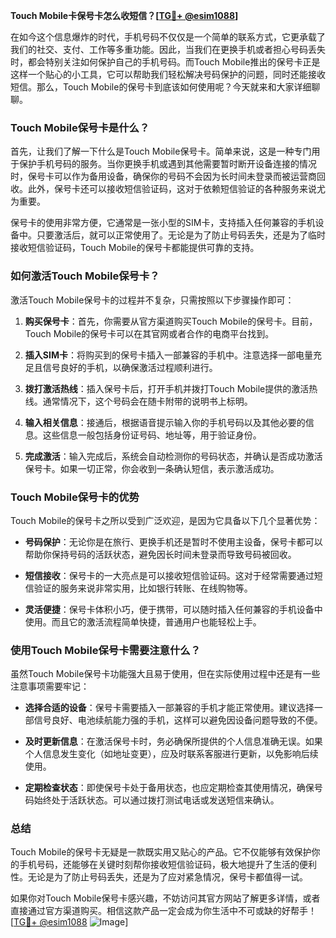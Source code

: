**Touch Mobile卡保号卡怎么收短信？[[TG💪+ @esim1088](https://t.me/s/esim1088)]**

在如今这个信息爆炸的时代，手机号码不仅仅是一个简单的联系方式，它更承载了我们的社交、支付、工作等多重功能。因此，当我们在更换手机或者担心号码丢失时，都会特别关注如何保护自己的手机号码。而Touch Mobile推出的保号卡正是这样一个贴心的小工具，它可以帮助我们轻松解决号码保护的问题，同时还能接收短信。那么，Touch Mobile的保号卡到底该如何使用呢？今天就来和大家详细聊聊。

### Touch Mobile保号卡是什么？

首先，让我们了解一下什么是Touch Mobile保号卡。简单来说，这是一种专门用于保护手机号码的服务。当你更换手机或遇到其他需要暂时断开设备连接的情况时，保号卡可以作为备用设备，确保你的号码不会因为长时间未登录而被运营商回收。此外，保号卡还可以接收短信验证码，这对于依赖短信验证的各种服务来说尤为重要。

保号卡的使用非常方便，它通常是一张小型的SIM卡，支持插入任何兼容的手机设备中。只要激活后，就可以正常使用了。无论是为了防止号码丢失，还是为了临时接收短信验证码，Touch Mobile的保号卡都能提供可靠的支持。

### 如何激活Touch Mobile保号卡？

激活Touch Mobile保号卡的过程并不复杂，只需按照以下步骤操作即可：

1. **购买保号卡**：首先，你需要从官方渠道购买Touch Mobile的保号卡。目前，Touch Mobile的保号卡可以在其官网或者合作的电商平台找到。

2. **插入SIM卡**：将购买到的保号卡插入一部兼容的手机中。注意选择一部电量充足且信号良好的手机，以确保激活过程顺利进行。

3. **拨打激活热线**：插入保号卡后，打开手机并拨打Touch Mobile提供的激活热线。通常情况下，这个号码会在随卡附带的说明书上标明。

4. **输入相关信息**：接通后，根据语音提示输入你的手机号码以及其他必要的信息。这些信息一般包括身份证号码、地址等，用于验证身份。

5. **完成激活**：输入完成后，系统会自动检测你的号码状态，并确认是否成功激活保号卡。如果一切正常，你会收到一条确认短信，表示激活成功。

### Touch Mobile保号卡的优势

Touch Mobile的保号卡之所以受到广泛欢迎，是因为它具备以下几个显著优势：

- **号码保护**：无论你是在旅行、更换手机还是暂时不使用主设备，保号卡都可以帮助你保持号码的活跃状态，避免因长时间未登录而导致号码被回收。
  
- **短信接收**：保号卡的一大亮点是可以接收短信验证码。这对于经常需要通过短信验证的服务来说非常实用，比如银行转账、在线购物等。

- **灵活便捷**：保号卡体积小巧，便于携带，可以随时插入任何兼容的手机设备中使用。而且它的激活流程简单快捷，普通用户也能轻松上手。

### 使用Touch Mobile保号卡需要注意什么？

虽然Touch Mobile保号卡功能强大且易于使用，但在实际使用过程中还是有一些注意事项需要牢记：

- **选择合适的设备**：保号卡需要插入一部兼容的手机才能正常使用。建议选择一部信号良好、电池续航能力强的手机，这样可以避免因设备问题导致的不便。

- **及时更新信息**：在激活保号卡时，务必确保所提供的个人信息准确无误。如果个人信息发生变化（如地址变更），应及时联系客服进行更新，以免影响后续使用。

- **定期检查状态**：即使保号卡处于备用状态，也应定期检查其使用情况，确保号码始终处于活跃状态。可以通过拨打测试电话或发送短信来确认。

### 总结

Touch Mobile的保号卡无疑是一款既实用又贴心的产品。它不仅能够有效保护你的手机号码，还能够在关键时刻帮你接收短信验证码，极大地提升了生活的便利性。无论是为了防止号码丢失，还是为了应对紧急情况，保号卡都值得一试。

如果你对Touch Mobile保号卡感兴趣，不妨访问其官方网站了解更多详情，或者直接通过官方渠道购买。相信这款产品一定会成为你生活中不可或缺的好帮手！[[TG💪+ @esim1088](https://t.me/s/esim1088) ![Image](https://i.postimg.cc/4NQfJmqS/Snipaste-2025-05-13-00-14-12.png)]